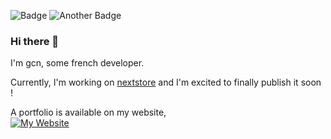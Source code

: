![Badge](https://img.shields.io/static/v1?label=&message=Visual+Studio+Code+user&logo=visual-studio-code&color=007ACC) ![Another Badge](https://img.shields.io/static/v1?label=&message=Node.JS+Developer&logo=node.js&color=000000)
### Hi there 👋
I'm gcn, some french developer.

Currently, I'm working on [nextstore](https://github.com/nextfor/nextstore-release) and I'm excited to finally publish it soon !

A portfolio is available on my website,  
[![My Website](https://img.shields.io/static/v1?label=&message=gabrielc.fr&logo=superuser&color=000000&link=https://gabrielc.fr)](https://gabrielc.fr)

<!--
**gcn59/gcn59** is a ✨ _special_ ✨ repository because its `README.md` (this file) appears on your GitHub profile.

Here are some ideas to get you started:

- 🔭 I’m currently working on ...
- 🌱 I’m currently learning ...
- 👯 I’m looking to collaborate on ...
- 🤔 I’m looking for help with ...
- 💬 Ask me about ...
- 📫 How to reach me: ...
- 😄 Pronouns: ...
- ⚡ Fun fact: ...
-->
